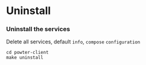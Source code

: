 # Uninstall 

### Uninstall the services 
Delete all services, default `info`, `compose` `configuration`  
```
cd powter-client
make uninstall 
```